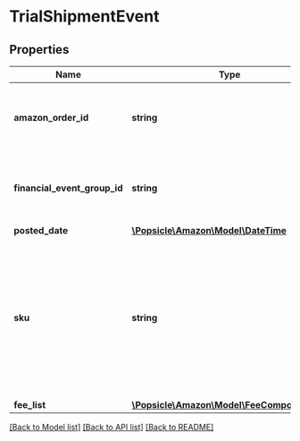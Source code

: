 # TrialShipmentEvent

## Properties
Name | Type | Description | Notes
------------ | ------------- | ------------- | -------------
**amazon_order_id** | **string** | An Amazon-defined identifier for an order. | [optional] 
**financial_event_group_id** | **string** | The identifier of the financial event group. | [optional] 
**posted_date** | [**\Popsicle\Amazon\Model\\DateTime**](\DateTime.md) |  | [optional] 
**sku** | **string** | The seller SKU of the item. The seller SKU is qualified by the seller&#x27;s seller ID, which is included with every call to the Selling Partner API. | [optional] 
**fee_list** | [**\Popsicle\Amazon\Model\FeeComponentList**](FeeComponentList.md) |  | [optional] 

[[Back to Model list]](../../README.md#documentation-for-models) [[Back to API list]](../../README.md#documentation-for-api-endpoints) [[Back to README]](../../README.md)

